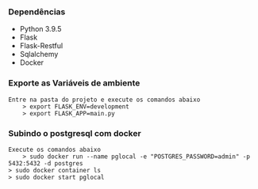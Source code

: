 ### Dependências

- Python 3.9.5
- Flask
- Flask-Restful 
- Sqlalchemy 
- Docker

### Exporte as Variáveis de ambiente
	Entre na pasta do projeto e execute os comandos abaixo
		> export FLASK_ENV=development
		> export FLASK_APP=main.py
		

### Subindo o postgresql com docker
	Execute os comandos abaixo
		> sudo docker run --name pglocal -e "POSTGRES_PASSWORD=admin" -p 5432:5432 -d postgres
	> sudo docker container ls
	> sudo docker start pglocal
